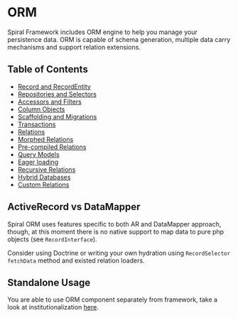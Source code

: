 # ORM
Spiral Framework includes ORM engine to help you manage your persistence data.
ORM is capable of schema generation, multiple data carry mechanisms and support relation extensions.

## Table of Contents
* [Record and RecordEntity](/orm/entities.md)
* [Repositories and Selectors](/orm/repositories.md)
* [Accessors and Filters](/orm/accessors.md)
* [Column Objects](/orm/columns.md)
* [Scaffolding and Migrations](/orm/scaffolding.md)
* [Transactions](/orm/transactions.md)
* [Relations](/orm/relations.md)
* [Morphed Relations](/orm/morphed-relations.md)
* [Pre-compiled Relations](/orm/late-binding.md)
* [Query Models](/orm/query.md)
* [Eager loading](/orm/loading.md)
* [Recursive Relations](/orm/recursive-relations.md)
* [Hybrid Databases](/orm/odm-bridge.md)
* [Custom Relations](/orm/custom-relations.md)

## ActiveRecord vs DataMapper
Spiral ORM uses features specific to both AR and DataMapper approach, though, at this moment there is no native support to map data to pure php objects (see `RecordInterface`). 

Consider using Doctrine or writing your own hydration using `RecordSelector` `fetchData` method and existed relation loaders. 

## Standalone Usage
You are able to use ORM component separately from framework, take a look at institutionalization [here](https://github.com/spiral/orm/tree/master/tests/ORM).